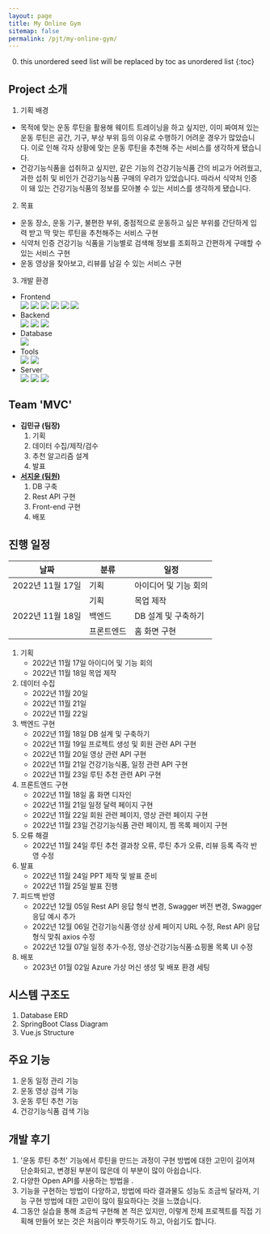 ```yaml
---
layout: page
title: My Online Gym
sitemap: false
permalink: /pjt/my-online-gym/
---
```

0. this unordered seed list will be replaced by toc as unordered list
{:toc}

## Project 소개
1. 기획 배경
  - 목적에 맞는 운동 루틴을 활용해 웨이트 트레이닝을 하고 싶지만, 이미 짜여져 있는 운동 루틴은 공간, 기구, 부상 부위 등의 이유로 수행하기 어려운 경우가 많았습니다. 이로 인해 각자 상황에 맞는 운동 루틴을 추천해 주는 서비스를 생각하게 됐습니다.
  - 건강기능식품을 섭취하고 싶지만, 같은 기능의 건강기능식품 간의 비교가 어려웠고, 과한 섭취 및 비인가 건강기능식품 구매의 우려가 있었습니다. 따라서 식약처 인증이 돼 있는 건강기능식품의 정보를 모아볼 수 있는 서비스를 생각하게 됐습니다.

2. 목표
  - 운동 장소, 운동 기구, 불편한 부위, 중점적으로 운동하고 싶은 부위를 간단하게 입력 받고 딱 맞는 루틴을 추천해주는 서비스 구현
  - 식약처 인증 건강기능 식품을 기능별로 검색해 정보를 조회하고 간편하게 구매할 수 있는 서비스 구현
  - 운동 영상을 찾아보고, 리뷰를 남길 수 있는 서비스 구현

3. 개발 환경
  - Frontend  
    <img src="https://img.shields.io/badge/vue 2-4FC08D?style=flat&logo=vue.js&logoColor=white"> <img src="https://img.shields.io/badge/Visual Studio Code-007ACC?style=flat&logo=VisualStudioCode&logoColor=white"> <img src="https://img.shields.io/badge/HTML5-E34F26?style=flat&logo=HTML5&logoColor=white"> <img src="https://img.shields.io/badge/CSS3-1572B6?style=flat&logo=CSS3&logoColor=white"> <img src="https://img.shields.io/badge/Javascript-F7DF1E?style=flat&logo=Javascript&logoColor=white"> <img src="https://img.shields.io/badge/Bootstrap-7952B3?style=flat&logo=Bootstrap&logoColor=white">
  - Backend  
    <img src="https://img.shields.io/badge/Spring Boot-6DB33F?style=flat&logo=SpringBoot&logoColor=white"> <img src="https://img.shields.io/badge/Eclipse IDE-2C2255?style=flat&logo=EclipseIDE&logoColor=white"> <img src="https://img.shields.io/badge/Java8-007396?style=flat&logo=Java&logoColor=white">
  - Database  
    <img src="https://img.shields.io/badge/MySQL-4479A1?style=flat&logo=mysql&logoColor=white">
  - Tools  
    <img src="https://img.shields.io/badge/Notion-000000?style=flat&logo=Notion&logoColor=white"> <img src="https://img.shields.io/badge/GitLab-FC6D26?style=flat&logo=GitLab&logoColor=white">
  - Server  
    <img src="https://img.shields.io/badge/Microsoft Azure-0078D4?style=flat&logo=MicrosoftAzure&logoColor=white"> <img src="https://img.shields.io/badge/Ubuntu-E95420?style=flat&logo=Ubuntu&logoColor=white"> <img src="https://img.shields.io/badge/Linux-FCC624?style=flat&logo=Linux&logoColor=white">

## Team 'MVC'
- <b>김민규 (팀장)</b>
    1. 기획
    2. 데이터 수집/제작/검수
    3. 추천 알고리즘 설계
    4. 발표
- [<b>서지윤 (팀원)</b>](https://github.com/Jeeyoun-S)
    1. DB 구축
    2. Rest API 구현
    3. Front-end 구현
    4. 배포

## 진행 일정
<table>
  <thead>
    <th>날짜</th>
    <th>분류</th>
    <th>일정</th>
  </thead>
  <tbody>
    <tr><td>2022년 11월 17일</td><td>기획</td><td>아이디어 및 기능 회의</td></tr>
    <tr><td rowspan="3">2022년 11월 18일</td><td>기획</td><td>목업 제작</td></tr>
                                         <tr><td>백엔드</td><td>DB 설계 및 구축하기</td></tr>
                                         <tr><td>프론트엔드</td><td>홈 화면 구현</td></tr>
  </tbody>
</table>

1. 기획
    - 2022년 11월 17일 아이디어 및 기능 회의
    - 2022년 11월 18일 목업 제작 
2. 데이터 수집
    - 2022년 11월 20일
    - 2022년 11월 21일
    - 2022년 11월 22일 
3. 백엔드 구현
    - 2022년 11월 18일 DB 설계 및 구축하기
    - 2022년 11월 19일 프로젝트 생성 및 회원 관련 API 구현
    - 2022년 11월 20일 영상 관련 API 구현
    - 2022년 11월 21일 건강기능식품, 일정 관련 API 구현
    - 2022년 11월 23일 루틴 추천 관련 API 구현
4. 프론트엔드 구현
    - 2022년 11월 18일 홈 화면 디자인
    - 2022년 11월 21일 일정 달력 페이지 구현
    - 2022년 11월 22일 회원 관련 페이지, 영상 관련 페이지 구현
    - 2022년 11월 23일 건강기능식품 관련 페이지, 찜 목록 페이지 구현
5. 오류 해결
    - 2022년 11월 24일 루틴 추천 결과창 오류, 루틴 추가 오류, 리뷰 등록 즉각 반영 수정
6. 발표
    - 2022년 11월 24일 PPT 제작 및 발표 준비
    - 2022년 11월 25일 발표 진행
7. 피드백 반영
    - 2022년 12월 05일 Rest API 응답 형식 변경, Swagger 버전 변경, Swagger 응답 예시 추가
    - 2022년 12월 06일 건강기능식품·영상 상세 페이지 URL 수정, Rest API 응답 형식 맞춰 axios 수정
    - 2022년 12월 07일 일정 추가·수정, 영상·건강기능식품·쇼핑몰 목록 UI 수정
8. 배포
    - 2023년 01월 02일 Azure 가상 머신 생성 및 배포 환경 세팅

## 시스템 구조도
1. Database ERD
2. SpringBoot Class Diagram
3. Vue.js Structure

## 주요 기능
1. 운동 일정 관리 기능
2. 운동 영상 검색 기능
3. 운동 루틴 추천 기능
4. 건강기능식품 검색 기능

## 개발 후기
1. '운동 루틴 추천' 기능에서 루틴을 만드는 과정이 구현 방법에 대한 고민이 길어져 단순화되고, 변경된 부분이 많은데 이 부분이 많이 아쉽습니다.
2. 다양한 Open API를 사용하는 방법을 .
3. 기능을 구현하는 방법이 다양하고, 방법에 따라 결과물도 성능도 조금씩 달라져, 기능 구현 방법에 대한 고민이 많이 필요하다는 것을 느꼈습니다.
4. 그동안 실습을 통해 조금씩 구현해 본 적은 있지만, 이렇게 전체 프로젝트를 직접 기획해 만들어 보는 것은 처음이라 뿌듯하기도 하고, 아쉽기도 합니다.

